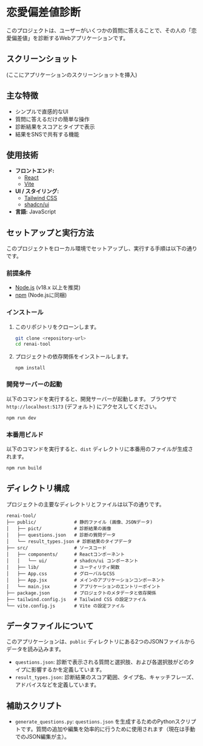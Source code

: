 # 恋愛偏差値診断

このプロジェクトは、ユーザーがいくつかの質問に答えることで、その人の「恋愛偏差値」を診断するWebアプリケーションです。

## スクリーンショット

(ここにアプリケーションのスクリーンショットを挿入)

## 主な特徴

- シンプルで直感的なUI
- 質問に答えるだけの簡単な操作
- 診断結果をスコアとタイプで表示
- 結果をSNSで共有する機能

## 使用技術

- **フロントエンド:**
  - [React](https://react.dev/)
  - [Vite](https://vitejs.dev/)
- **UI / スタイリング:**
  - [Tailwind CSS](https://tailwindcss.com/)
  - [shadcn/ui](https://ui.shadcn.com/)
- **言語:** JavaScript

## セットアップと実行方法

このプロジェクトをローカル環境でセットアップし、実行する手順は以下の通りです。

### 前提条件

- [Node.js](https://nodejs.org/) (v18.x 以上を推奨)
- [npm](https://www.npmjs.com/) (Node.jsに同梱)

### インストール

1.  このリポジトリをクローンします。
    ```bash
    git clone <repository-url>
    cd renai-tool
    ```

2.  プロジェクトの依存関係をインストールします。
    ```bash
    npm install
    ```

### 開発サーバーの起動

以下のコマンドを実行すると、開発サーバーが起動します。
ブラウザで `http://localhost:5173` (デフォルト) にアクセスしてください。

```bash
npm run dev
```

### 本番用ビルド

以下のコマンドを実行すると、`dist` ディレクトリに本番用のファイルが生成されます。

```bash
npm run build
```

## ディレクトリ構成

プロジェクトの主要なディレクトリとファイルは以下の通りです。

```
renai-tool/
├── public/              # 静的ファイル (画像、JSONデータ)
│   ├── pict/            # 診断結果の画像
│   ├── questions.json   # 診断の質問データ
│   └── result_types.json # 診断結果のタイプデータ
├── src/                 # ソースコード
│   ├── components/      # Reactコンポーネント
│   │   └── ui/          # shadcn/ui コンポーネント
│   ├── lib/             # ユーティリティ関数
│   ├── App.css          # グローバルなCSS
│   ├── App.jsx          # メインのアプリケーションコンポーネント
│   └── main.jsx         # アプリケーションのエントリーポイント
├── package.json         # プロジェクトのメタデータと依存関係
├── tailwind.config.js   # Tailwind CSS の設定ファイル
└── vite.config.js       # Vite の設定ファイル
```

## データファイルについて

このアプリケーションは、`public` ディレクトリにある2つのJSONファイルからデータを読み込みます。

-   `questions.json`: 診断で表示される質問と選択肢、および各選択肢がどのタイプに影響するかを定義しています。
-   `result_types.json`: 診断結果のスコア範囲、タイプ名、キャッチフレーズ、アドバイスなどを定義しています。

## 補助スクリプト

-   `generate_questions.py`: `questions.json` を生成するためのPythonスクリプトです。質問の追加や編集を効率的に行うために使用されます（現在は手動でのJSON編集が主）。


